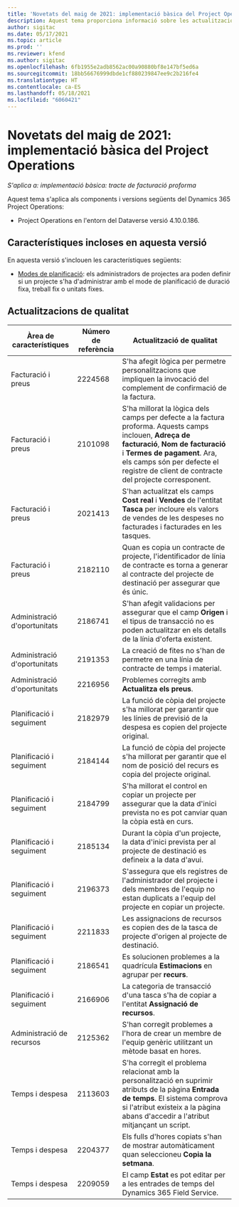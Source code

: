 ```yaml
---
title: 'Novetats del maig de 2021: implementació bàsica del Project Operations'
description: Aquest tema proporciona informació sobre les actualitzacions de qualitat disponibles a la versió de maig de 2021 de la implementació bàsica del Project Operations.
author: sigitac
ms.date: 05/17/2021
ms.topic: article
ms.prod: ''
ms.reviewer: kfend
ms.author: sigitac
ms.openlocfilehash: 6fb1955e2adb8562ac00a90880bf8e147bf5ed6a
ms.sourcegitcommit: 18bb56676999dbde1cf880239847ee9c2b216fe4
ms.translationtype: HT
ms.contentlocale: ca-ES
ms.lasthandoff: 05/18/2021
ms.locfileid: "6060421"
---
```

# <a name="whats-new-may-2021---project-operations-lite-deployment"></a>Novetats del maig de 2021: implementació bàsica del Project Operations

_S'aplica a: implementació bàsica: tracte de facturació proforma_

Aquest tema s'aplica als components i versions següents del Dynamics 365 Project Operations:

   - Project Operations en l'entorn del Dataverse versió 4.10.0.186.

## <a name="features-included-in-this-release"></a>Característiques incloses en aquesta versió

En aquesta versió s'inclouen les característiques següents:

- [Modes de planificació](../../project-management/scheduling-modes.md): els administradors de projectes ara poden definir si un projecte s'ha d'administrar amb el mode de planificació de duració fixa, treball fix o unitats fixes.

## <a name="quality-updates"></a>Actualitzacions de qualitat

| **Àrea de característiques** | **Número de referència** | **Actualització de qualitat** |
| --- | --- | --- |
| Facturació i preus | 2224568 | S'ha afegit lògica per permetre personalitzacions que impliquen la invocació del complement de confirmació de la factura. |
| Facturació i preus | 2101098 | S'ha millorat la lògica dels camps per defecte a la factura proforma. Aquests camps inclouen, **Adreça de facturació**, **Nom de facturació** i **Termes de pagament**. Ara, els camps són per defecte el registre de client de contracte del projecte corresponent. |
| Facturació i preus | 2021413 | S'han actualitzat els camps **Cost real** i **Vendes** de l'entitat **Tasca** per incloure els valors de vendes de les despeses no facturades i facturades en les tasques. |
| Facturació i preus | 2182110 | Quan es copia un contracte de projecte, l'identificador de línia de contracte es torna a generar al contracte del projecte de destinació per assegurar que és únic. |
| Administració d'oportunitats | 2186741 | S'han afegit validacions per assegurar que el camp **Origen** i el tipus de transacció no es poden actualitzar en els detalls de la línia d'oferta existent. |
| Administració d'oportunitats | 2191353 | La creació de fites no s'han de permetre en una línia de contracte de temps i material. |
| Administració d'oportunitats | 2216956 | Problemes corregits amb **Actualitza els preus**. |
| Planificació i seguiment | 2182979 | La funció de còpia del projecte s'ha millorat per garantir que les línies de previsió de la despesa es copien del projecte original. |
| Planificació i seguiment | 2184144 | La funció de còpia del projecte s'ha millorat per garantir que el nom de posició del recurs es copia del projecte original. |
| Planificació i seguiment | 2184799 | S'ha millorat el control en copiar un projecte per assegurar que la data d'inici prevista no es pot canviar quan la còpia està en curs. |
| Planificació i seguiment | 2185134 | Durant la còpia d'un projecte, la data d'inici prevista per al projecte de destinació es defineix a la data d'avui. |
| Planificació i seguiment | 2196373 | S'assegura que els registres de l'administrador del projecte i dels membres de l'equip no estan duplicats a l'equip del projecte en copiar un projecte. |
| Planificació i seguiment | 2211833 | Les assignacions de recursos es copien des de la tasca de projecte d'origen al projecte de destinació. |
| Planificació i seguiment | 2186541 | Es solucionen problemes a la quadrícula **Estimacions** en agrupar per **recurs**. |
| Planificació i seguiment | 2166906 | La categoria de transacció d'una tasca s'ha de copiar a l'entitat **Assignació de recursos**. |
| Administració de recursos | 2125362 | S'han corregit problemes a l'hora de crear un membre de l'equip genèric utilitzant un mètode basat en hores. |
| Temps i despesa | 2113603 | S'ha corregit el problema relacionat amb la personalització en suprimir atributs de la pàgina **Entrada de temps**. El sistema comprova si l'atribut existeix a la pàgina abans d'accedir a l'atribut mitjançant un script. |
| Temps i despesa | 2204377 | Els fulls d'hores copiats s'han de mostrar automàticament quan seleccioneu **Copia la setmana**. |
| Temps i despesa | 2209059 | El camp **Estat** es pot editar per a les entrades de temps del Dynamics 365 Field Service. |
